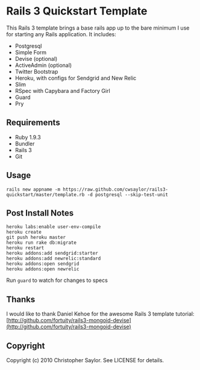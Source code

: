 # Rails 3 Quickstart Template

This Rails 3 template brings a base rails app up to the bare minimum I use for starting any Rails application. It includes:

* Postgresql
* Simple Form
* Devise (optional)
* ActiveAdmin (optional)
* Twitter Bootstrap
* Heroku, with configs for Sendgrid and New Relic
* Slim
* RSpec with Capybara and Factory Girl
* Guard
* Pry

## Requirements

* Ruby 1.9.3
* Bundler
* Rails 3
* Git

## Usage

    rails new appname -m https://raw.github.com/cwsaylor/rails3-quickstart/master/template.rb -d postgresql --skip-test-unit

## Post Install Notes

    heroku labs:enable user-env-compile
    heroku create
    git push heroku master
    heroku run rake db:migrate
    heroku restart
    heroku addons:add sendgrid:starter
    heroku addons:add newrelic:standard
    heroku addons:open sendgrid
    heroku addons:open newrelic

  Run `guard` to watch for changes to specs

## Thanks

I would like to thank Daniel Kehoe for the awesome Rails 3 template tutorial:
[http://github.com/fortuity/rails3-mongoid-devise](http://github.com/fortuity/rails3-mongoid-devise)

## Copyright

Copyright (c) 2010 Christopher Saylor. See LICENSE for details.
